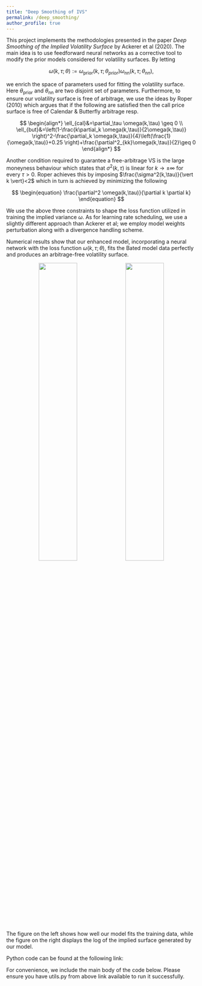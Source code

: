 ```yaml
---
title: "Deep Smoothing of IVS"
permalink: /deep_smoothing/
author_profile: true
---
```


This project implements the methodologies presented in the paper *Deep Smoothing of the Implied Volatility Surface* by Ackerer et al (2020). The main idea is to use feedforward neural networks as a corrective tool to modify the prior models considered for volatility surfaces. By letting

$$
\begin{equation}
\omega(k,\tau; \theta):= \omega_{\text{prior}}(k,\tau;\theta_{prior})\omega_{\text{nn}}(k,\tau;\theta_{nn}),
\end{equation}
$$

we enrich the space of parameters used for fitting the volatility surface. Here $\theta_{\text{prior}}$ and $\theta_{\text{nn}}$ are two disjoint set of parameters. Furthermore, to ensure our volatility surface is free of arbitrage, we use the ideas by Roper (2010) which argues that if the following are satisfied then the call price surface is free of Calendar \& Butterfly arbitrage resp.

$$
\begin{align*}
\ell_{cal}&=\partial_\tau \omega(k,\tau) \geq 0 \\
    \ell_{but}&=\left(1-\frac{k\partial_k \omega(k,\tau)}{2\omega(k,\tau)} \right)^2-\frac{\partial_k \omega(k,\tau)}{4}\left(\frac{1}{\omega(k,\tau)}+0.25 \right)+\frac{\partial^2_{kk}\omega(k,\tau)}{2}\geq 0  
\end{align*}
$$

Another condition required to guarantee a free-arbitrage VS is the large moneyness behaviour which states that $\sigma^2(k,\tau)$ is linear for $k\to \pm \infty$ for every $\tau>0$. Roper achieves this by imposing $\frac{\sigma^2(k,\tau)}{\vert k \vert}<2$ which in turn is achieved by minimizing the following 

$$
\begin{equation}
    \frac{\partial^2 \omega(k,\tau)}{\partial k \partial k}  
\end{equation}
$$

We use the above three constraints to shape the loss function utilized in training the implied variance $\omega$. As for learning rate scheduling, we use a slightly different approach than Ackerer et al;  we employ model weights perturbation along with a divergence handling scheme. 


Numerical results show that our enhanced model, incorporating a neural network with the loss function $\omega(k,\tau; \theta)$, fits the Bated model data perfectly and produces an arbitrage-free volatility surface. 

<p align="center">
    <img src="http://sinabaghal.github.io/images/ref_V.png" width="45%" height="45%" style="display:inline-block;" />
    <img src="http://sinabaghal.github.io/images/ref_VOl.png" width="45%" height="45%" style="display:inline-block;" />
</p>

The figure on the left shows how well our model fits the training data, while the figure on the right displays the log of the implied surface generated by our model.

Python code can be found at the following link:

For convenience, we include the main body of the code below. Please ensure you have utils.py from above link available to run it successfully.
